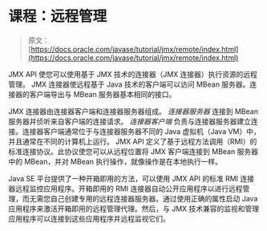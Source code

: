 # 课程：远程管理

> 原文： [https://docs.oracle.com/javase/tutorial/jmx/remote/index.html](https://docs.oracle.com/javase/tutorial/jmx/remote/index.html)

JMX API 使您可以使用基于 JMX 技术的连接器（JMX 连接器）执行资源的远程管理。 JMX 连接器使远程基于 Java 技术的客户端可以访问 MBean 服务器。连接器的客户端导出与 MBean 服务器基本相同的接口。

JMX 连接器由连接器客户端和连接器服务器组成。 _连接器服务器_ 连接到 MBean 服务器并侦听来自客户端的连接请求。 _连接器客户端_ 负责与连接器服务器建立连接。连接器客户端通常位于与连接器服务器不同的 Java 虚拟机（Java VM）中，并且通常在不同的计算机上运行。 JMX API 定义了基于远程方法调用（RMI）的标准连接协议。此协议使您可以从远程位置将 JMX 客户端连接到 MBean 服务器中的 MBean，并对 MBean 执行操作，就像操作是在本地执行一样。

Java SE 平台提供了一种开箱即用的方法，可以使用 JMX API 的标准 RMI 连接器远程监控应用程序。开箱即用的 RMI 连接器自动公开应用程序以进行远程管理，而无需您自己创建专用的远程连接器服务器。通过使用正确的属性启动 Java 应用程序来激活开箱即用的远程管理代理。然后，与 JMX 技术兼容的监视和管理应用程序可以连接到这些应用程序并远程监视它们。